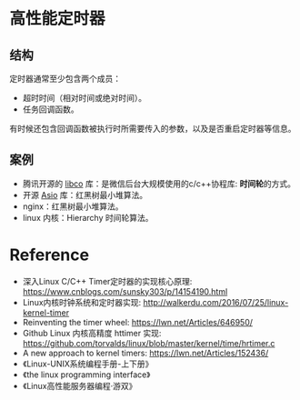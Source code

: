 # 高性能定时器

## 结构

定时器通常至少包含两个成员：

- 超时时间（相对时间或绝对时间）。
- 任务回调函数。

有时候还包含回调函数被执行时所需要传入的参数，以及是否重启定时器等信息。



## 案例

- 腾讯开源的 [libco](https://github.com/Tencent/libco) 库：是微信后台大规模使用的c/c++协程库: **时间轮**的方式。
- 开源 [Asio](https://think-async.com/Asio/) 库：红黑树最小堆算法。
- nginx：红黑树最小堆算法。
- linux 内核：Hierarchy 时间轮算法。

#  Reference

- 深入Linux C/C++ Timer定时器的实现核心原理: https://www.cnblogs.com/sunsky303/p/14154190.html
- Linux内核时钟系统和定时器实现: http://walkerdu.com/2016/07/25/linux-kernel-timer
- Reinventing the timer wheel: https://lwn.net/Articles/646950/
- Github Linux 内核高精度 httimer 实现: https://github.com/torvalds/linux/blob/master/kernel/time/hrtimer.c
- A new approach to kernel timers: https://lwn.net/Articles/152436/
- 《Linux-UNIX系统编程手册-上下册》
- 《the linux programming interface》
- 《Linux高性能服务器编程·游双》



